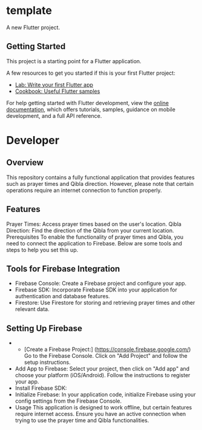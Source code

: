 # template

A new Flutter project.

## Getting Started

This project is a starting point for a Flutter application.

A few resources to get you started if this is your first Flutter project:

- [Lab: Write your first Flutter app](https://docs.flutter.dev/get-started/codelab)
- [Cookbook: Useful Flutter samples](https://docs.flutter.dev/cookbook)

For help getting started with Flutter development, view the
[online documentation](https://docs.flutter.dev/), which offers tutorials,
samples, guidance on mobile development, and a full API reference.

# Developer

## Overview
This repository contains a fully functional application that provides features such as prayer times and Qibla direction. However, please note that certain operations require an internet connection to function properly.
## Features
Prayer Times: Access prayer times based on the user's location.
Qibla Direction: Find the direction of the Qibla from your current location.
Prerequisites
To enable the functionality of prayer times and Qibla, you need to connect the application to Firebase. Below are some tools and steps to help you set this up.
## Tools for Firebase Integration
* Firebase Console: Create a Firebase project and configure your app.
* Firebase SDK: Incorporate Firebase SDK into your application for authentication and database features.
* Firestore: Use Firestore for storing and retrieving prayer times and other relevant data.
## Setting Up Firebase
* - [Create a Firebase Project:] (https://console.firebase.google.com/)
Go to the Firebase Console.
Click on "Add Project" and follow the setup instructions.
* Add App to Firebase:
Select your project, then click on "Add app" and choose your platform (iOS/Android).
Follow the instructions to register your app.
* Install Firebase SDK:
* Initialize Firebase:
In your application code, initialize Firebase using your config settings from the Firebase Console.
* Usage
This application is designed to work offline, but certain features require internet access. Ensure you have an active connection when trying to use the prayer time and Qibla functionalities.
